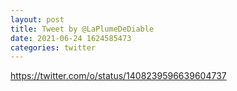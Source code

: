 ```yaml
--- 
layout: post 
title: Tweet by @LaPlumeDeDiable 
date: 2021-06-24 1624585473 
categories: twitter 
--- 
```

https://twitter.com/o/status/1408239596639604737